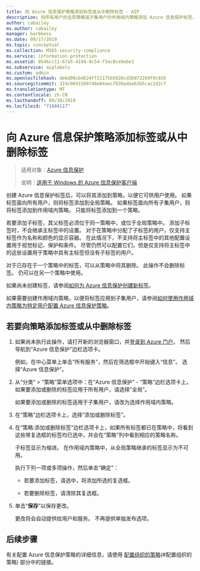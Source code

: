 ```yaml
---
title: 向 Azure 信息保护策略添加标签或从中删除标签 - AIP
description: 向所有用户的全局策略或子集用户的作用域内策略添加 Azure 信息保护标签，或从中删除标签。
author: cabailey
ms.author: cabailey
manager: barbkess
ms.date: 09/17/2019
ms.topic: conceptual
ms.collection: M365-security-compliance
ms.service: information-protection
ms.assetid: 0546cc11-67a5-4194-8c54-f3ac8ce9ebe1
ms.subservice: aiplabels
ms.custom: admin
ms.openlocfilehash: de6d00cbd624ff21175b5020cd3b872269f9c926
ms.sourcegitcommit: 319c0691509748e04aecf839adaeb3b5cac2d2cf
ms.translationtype: MT
ms.contentlocale: zh-CN
ms.lasthandoff: 09/30/2019
ms.locfileid: "71684117"
---
```

# <a name="add-or-remove-a-label-to-or-from-an-azure-information-protection-policy"></a>向 Azure 信息保护策略添加标签或从中删除标签

>适用对象：[Azure 信息保护](https://azure.microsoft.com/pricing/details/information-protection)
>
> 说明：[适用于 Windows 的 Azure 信息保护客户端](faqs.md#whats-the-difference-between-the-azure-information-protection-client-and-the-azure-information-protection-unified-labeling-client)

创建 Azure 信息保护标签后，可以将其添加到策略，以便它可供用户使用。 如果标签面向所有用户，则将标签添加到全局策略。 如果标签面向所有子集用户，则将标签添加到作用域内策略。 只能将标签添加到一个策略。 

若要添加子标签，其父标签必须位于同一策略中，或位于全局策略中。 添加子标签时，不会继承主标签中的设置。 对于在策略中分配了子标签的用户，仅支持主标签作为名称和颜色的显示容器。 在此情况下，不支持将主标签中的其他配置设置用于视觉标记、保护和条件。 尽管仍然可以配置它们，但是仅支持将主标签中的这些设置用于策略中具有主标签但没有子标签的用户。

对于已存在于一个策略中的标签，可以从策略中将其删除。 此操作不会删除标签。 仍可以在另一个策略中使用。

如果尚未创建标签，请参阅[如何为 Azure 信息保护创建新标签](configure-policy-new-label.md)。

如果需要创建作用域内策略，以便将标签应用到子集用户，请参阅[如何使用作用域内策略为特定用户配置 Azure 信息保护策略](configure-policy-scope.md)。

## <a name="to-add-or-remove-a-label-to-or-from-a-policy"></a>若要向策略添加标签或从中删除标签

1. 如果尚未执行此操作，请打开新的浏览器窗口，并[登录到 Azure 门户](configure-policy.md#signing-in-to-the-azure-portal)。 然后导航到“Azure 信息保护”边栏选项卡。
    
    例如，在中心菜单上单击“所有服务”，然后在筛选框中开始键入“信息”。 选择“Azure 信息保护”。

2. 从“分类” > “策略”菜单选项中：在“Azure 信息保护” - “策略”边栏选项卡上，如果要添加或删除的标签应用于所有用户，请选择“全局”。

    如果要添加或删除的标签适用于子集用户，请改为选择作用域内策略。

3. 在“策略”边栏选项卡上，选择“添加或删除标签”。

4. 在“策略:添加或删除标签”边栏选项卡上，如果所有标签都已在策略中，将看到这些带复选框的标签均已选中，并会在“策略”列中看到相应的策略名称。
     
    子标签显示为缩进。 在作用域内策略中，从全局策略继承的标签显示为不可用。
    
    执行下列一项或多项操作，然后单击“确定”：
    
    - 若要添加标签，请选中，将添加所选的复选框。
    
    - 若要删除标签，请清除其复选框。
  
5. 单击“**保存**”以保存更改。
   
    更改将会自动提供给用户和服务。 不再提供单独发布选项。


## <a name="next-steps"></a>后续步骤

有关配置 Azure 信息保护策略的详细信息，请使用 [配置组织的策略](configure-policy.md#configuring-your-organizations-policy)(#配置组织的策略) 部分中的链接。
